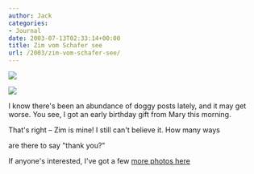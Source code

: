 ```yaml
---
author: Jack
categories:
- Journal
date: 2003-07-13T02:33:14+00:00
title: Zim vom Schafer see
url: /2003/zim-vom-schafer-see/
---
```


![][1]
  

  
![][2]

I know there's been an abundance of doggy posts lately, and it may get worse. You see, I got an early birthday gift from Mary this morning.

That's right &#8211; Zim is mine! I still can't believe it. How many ways

are there to say "thank you?"

If anyone's interested, I've got a few [more photos here][3]

 [1]: /images/blog/zimandjack.jpg
 [2]: /images/blog/zimhome.jpg
 [3]: https://jackbaty.com/gallery/zim/